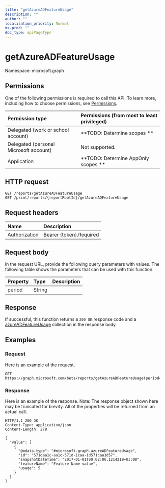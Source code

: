 ```yaml
---
title: "getAzureADFeatureUsage"
description: ""
author: ""
localization_priority: Normal
ms.prod: ""
doc_type: apiPageType
---
```


# getAzureADFeatureUsage

Namespace: microsoft.graph



## Permissions
One of the following permissions is required to call this API. To learn more, including how to choose permissions, see [Permissions](/concepts/permissions-reference.md).

|Permission type|Permissions (from most to least privileged)|
|:---|:---|
|Delegated (work or school account)|**TODO: Determine scopes **|
|Delegated (personal Microsoft account)|Not supported.|
|Application|**TODO: Determine AppOnly scopes **|

## HTTP request
<!-- {
  "blockType": "ignored"
}
-->
``` http
GET /reports/getAzureADFeatureUsage
GET /print/reports/{reportRootId}/getAzureADFeatureUsage
```

## Request headers
|Name|Description|
|:---|:---|
|Authorization|Bearer {token}.Required|

## Request body
In the request URL, provide the following query parameters with values.
The following table shows the parameters that can be used with this function.

|Property|Type|Description|
|:---|:---|:---|
|period|String||



## Response
If successful, this function returns a `200 OK` response code and a [azureADFeatureUsage](../resources/azureadfeatureusage.md) collection in the response body.

## Examples

### Request
Here is an example of the request.
<!-- {
  "blockType": "request",
  "name": "reportroot_getazureadfeatureusage"
}
-->
``` http
GET https://graph.microsoft.com/beta/reports/getAzureADFeatureUsage(period='parameterValue')
```

### Response
Here is an example of the response. Note: The response object shown here may be truncated for brevity. All of the properties will be returned from an actual call.
<!-- {
  "blockType": "response",
  "truncated": true,
  "@odata.type": "collection(microsoft.graph.azureadfeatureusage)"
}
-->
``` http
HTTP/1.1 200 OK
Content-Type: application/json
Content-Length: 278

{
  "value": [
    {
      "@odata.type": "#microsoft.graph.azureADFeatureUsage",
      "id": "571daa1c-aa1c-571d-1caa-1d571caa1d57",
      "snapshotDateTime": "2017-01-01T00:02:00.1214219+03:00",
      "featureName": "Feature Name value",
      "usage": 5
    }
  ]
}
```

